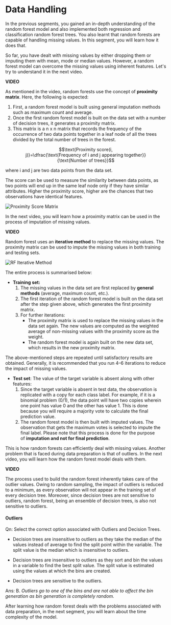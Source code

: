 # Data Handling

In the previous segments, you gained an in-depth understanding of the random forest model and also implemented both regression and classification random forest trees. You also learnt that random forests are capable of handling missing values. In this segment, you will learn how it does that. 

So far, you have dealt with missing values by either dropping them or imputing them with mean, mode or median values. However, a random forest model can overcome the missing values using inherent features. Let's try to understand it in the next video.

**VIDEO**

As mentioned in the video, random forests use the concept of **proximity matrix**. Here, the following is expected:

1.  First, a random forest model is built using general imputation methods such as maximum count and average.
2.  Once the first random forest model is built on the data set with a number of decision trees, it generates a proximity matrix.
3.  This matrix is a n x n matrix that records the frequency of the occurrence of two data points together in a leaf node of all the trees divided by the total number of trees in the forest.

$$\text{Proximity score(i, j)}=\dfrac{\text{Frequency of i and j appearing together}}{\text{Number of trees}}$$
  
where i and j are two data points from the data set.

The score can be used to measure the similarity between data points, as two points will end up in the same leaf node only if they have similar attributes. Higher the proximity score, higher are the chances that two observations have identical features.

![Proximity Score Matrix](https://i.ibb.co/pxgpbj4/Proximity-Score-Matrix.jpg)

  
In the next video, you will learn how a proximity matrix can be used in the process of imputation of missing values.

**VIDEO**

Random forest uses an **iterative method** to replace the missing values. The proximity matrix can be used to impute the missing values in both training and testing sets. 

![RF Iterative Method](https://images.upgrad.com/c6f77236-a467-4ba9-9fff-bfef6d56c0ea-img-16.jpg)

The entire process is summarised below: 

-   **Training set:**
    1.  The missing values in the data set are first replaced by **general methods** (average, maximum count, etc.). 
    2.  The first iteration of the random forest model is built on the data set after the step given above, which generates the first proximity matrix.
    3.  For further iterations:
        -   The proximity matrix is used to replace the missing values in the data set again. The new values are computed as the weighted average of non-missing values with the proximity score as the weight.
        -   The random forest model is again built on the new data set, which results in the new proximity matrix.

The above-mentioned steps are repeated until satisfactory results are obtained. Generally, it is recommended that you run 4–6 iterations to reduce the impact of missing values.

-   **Test set**: The value of the target variable is absent along with other features:
    1.  Since the target variable is absent in test data, the observation is replicated with a copy for each class label. For example, if it is a binomial problem (0/1), the data point will have two copies wherein one point has value 0 and the other has value 1. This is done because you will require a majority vote to calculate the final prediction value.
    2.  The random forest model is then built with imputed values. The observation that gets the maximum votes is selected to impute the final label. Please note that this process is done for the purpose of **imputation and not for final prediction**.

This is how random forests can efficiently deal with missing values. Another problem that is faced during data preparation is that of outliers. In the next video, you will learn how the random forest model deals with them.

**VIDEO**

The process used to build the random forest inherently takes care of the outlier values. Owing to random sampling, the impact of outliers is reduced to a minimum, as every observation will not appear in the training set of every decision tree. Moreover, since decision trees are not sensitive to outliers, random forest, being an ensemble of decision trees, is also not sensitive to outliers.

#### Outliers

Qn: Select the correct option associated with Outliers and Decision Trees.

- Decision trees are insensitive to outliers as they take the median of the values instead of average to find the split point within the variable. The split value is the median which is insensitive to outliers.

- Decision trees are insensitive to outliers as they sort and bin the values in a variable to find the best split value. The split value is estimated using the values at which the bins are created.

- Decision trees are sensitive to the outliers.

Ans: B. *Outliers go to one of the bins and are not able to affect the bin generation as bin generation is completely random.*

After learning how random forest deals with the problems associated with data preparation, in the next segment, you will learn about the time complexity of the model.